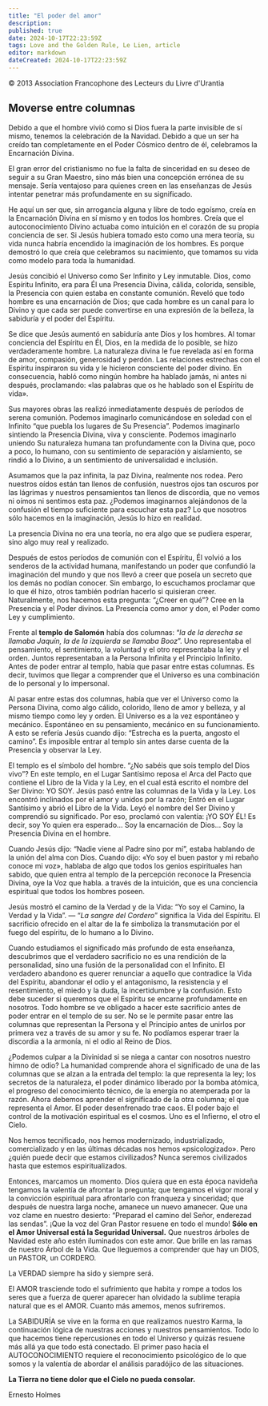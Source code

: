 ```yaml
---
title: "El poder del amor"
description: 
published: true
date: 2024-10-17T22:23:59Z
tags: Love and the Golden Rule, Le Lien, article
editor: markdown
dateCreated: 2024-10-17T22:23:59Z
---
```


<p class="v-card tema v-sheet--gris claro aclarar-3 px-2">© 2013 Association Francophone des Lecteurs du Livre d'Urantia</p>


## Moverse entre columnas

Debido a que el hombre vivió como si Dios fuera la parte invisible de sí mismo, tenemos la celebración de la Navidad. Debido a que un ser ha creído tan completamente en el Poder Cósmico dentro de él, celebramos la Encarnación Divina.

El gran error del cristianismo no fue la falta de sinceridad en su deseo de seguir a su Gran Maestro, sino más bien una concepción errónea de su mensaje. Sería ventajoso para quienes creen en las enseñanzas de Jesús intentar penetrar más profundamente en su significado.

He aquí un ser que, sin arrogancia alguna y libre de todo egoísmo, creía en la Encarnación Divina en sí mismo y en todos los hombres. Creía que el autoconocimiento Divino actuaba como intuición en el corazón de su propia conciencia de ser. Si Jesús hubiera tomado esto como una mera teoría, su vida nunca habría encendido la imaginación de los hombres. Es porque demostró lo que creía que celebramos su nacimiento, que tomamos su vida como modelo para toda la humanidad.

Jesús concibió el Universo como Ser Infinito y Ley inmutable. Dios, como Espíritu Infinito, era para Él una Presencia Divina, cálida, colorida, sensible, la Presencia con quien estaba en constante comunión. Reveló que todo hombre es una encarnación de Dios; que cada hombre es un canal para lo Divino y que cada ser puede convertirse en una expresión de la belleza, la sabiduría y el poder del Espíritu.

Se dice que Jesús aumentó en sabiduría ante Dios y los hombres. Al tomar conciencia del Espíritu en Él, Dios, en la medida de lo posible, se hizo verdaderamente hombre. La naturaleza divina le fue revelada así en forma de amor, compasión, generosidad y perdón. Las relaciones estrechas con el Espíritu inspiraron su vida y le hicieron consciente del poder divino. En consecuencia, habló como ningún hombre ha hablado jamás, ni antes ni después, proclamando: «las palabras que os he hablado son el Espíritu de vida».

Sus mayores obras las realizó inmediatamente después de períodos de serena comunión. Podemos imaginarlo comunicándose en soledad con el Infinito “que puebla los lugares de Su Presencia”. Podemos imaginarlo sintiendo la Presencia Divina, viva y consciente. Podemos imaginarlo uniendo Su naturaleza humana tan profundamente con la Divina que, poco a poco, lo humano, con su sentimiento de separación y aislamiento, se rindió a lo Divino, a un sentimiento de universalidad e inclusión.

Asumamos que la paz infinita, la paz Divina, realmente nos rodea. Pero nuestros oídos están tan llenos de confusión, nuestros ojos tan oscuros por las lágrimas y nuestros pensamientos tan llenos de discordia, que no vemos ni oímos ni sentimos esta paz. ¿Podemos imaginarnos alejándonos de la confusión el tiempo suficiente para escuchar esta paz? Lo que nosotros sólo hacemos en la imaginación, Jesús lo hizo en realidad.

La presencia Divina no era una teoría, no era algo que se pudiera esperar, sino algo muy real y realizado.

Después de estos períodos de comunión con el Espíritu, Él volvió a los senderos de la actividad humana, manifestando un poder que confundió la imaginación del mundo y que nos llevó a creer que poseía un secreto que los demás no podían conocer. Sin embargo, lo escuchamos proclamar que lo que él hizo, otros también podrían hacerlo si quisieran creer. Naturalmente, nos hacemos esta pregunta: “¿Creer en qué”? Cree en la Presencia y el Poder divinos. La Presencia como amor y don, el Poder como Ley y cumplimiento.

Frente al **templo de Salomón** había dos columnas: “_la de la derecha se llamaba Jaquín, la de la izquierda se llamaba Booz_”. Uno representaba el pensamiento, el sentimiento, la voluntad y el otro representaba la ley y el orden. Juntos representaban a la Persona Infinita y el Principio Infinito. Antes de poder entrar al templo, había que pasar entre estas columnas. Es decir, tuvimos que llegar a comprender que el Universo es una combinación de lo personal y lo impersonal.

Al pasar entre estas dos columnas, había que ver el Universo como la Persona Divina, como algo cálido, colorido, lleno de amor y belleza, y al mismo tiempo como ley y orden. El Universo es a la vez espontáneo y mecánico. Espontáneo en su pensamiento, mecánico en su funcionamiento. A esto se refería Jesús cuando dijo: “Estrecha es la puerta, angosto el camino”. Es imposible entrar al templo sin antes darse cuenta de la Presencia y observar la Ley.

El templo es el símbolo del hombre. “¿No sabéis que sois templo del Dios vivo”? En este templo, en el Lugar Santísimo reposa el Arca del Pacto que contiene el Libro de la Vida y la Ley, en el cual está escrito el nombre del Ser Divino: YO SOY. Jesús pasó entre las columnas de la Vida y la Ley. Los encontró inclinados por el amor y unidos por la razón; Entró en el Lugar Santísimo y abrió el Libro de la Vida. Leyó el nombre del Ser Divino y comprendió su significado. Por eso, proclamó con valentía: ¡YO SOY ÉL! Es decir, soy Yo quien era esperado... Soy la encarnación de Dios... Soy la Presencia Divina en el hombre.

Cuando Jesús dijo: “Nadie viene al Padre sino por mí”, estaba hablando de la unión del alma con Dios. Cuando dijo: «Yo soy el buen pastor y mi rebaño conoce mi voz», hablaba de algo que todos los genios espirituales han sabido, que quien entra al templo de la percepción reconoce la Presencia Divina, oye la Voz que habla. a través de la intuición, que es una conciencia espiritual que todos los hombres poseen.

Jesús mostró el camino de la Verdad y de la Vida: “Yo soy el Camino, la Verdad y la Vida”. — “_La sangre del Cordero_” significa la Vida del Espíritu. El sacrificio ofrecido en el altar de la fe simboliza la transmutación por el fuego del espíritu, de lo humano a lo Divino.

Cuando estudiamos el significado más profundo de esta enseñanza, descubrimos que el verdadero sacrificio no es una rendición de la personalidad, sino una fusión de la personalidad con el Infinito. El verdadero abandono es querer renunciar a aquello que contradice la Vida del Espíritu, abandonar el odio y el antagonismo, la resistencia y el resentimiento, el miedo y la duda, la incertidumbre y la confusión. Esto debe suceder si queremos que el Espíritu se encarne profundamente en nosotros. Todo hombre se ve obligado a hacer este sacrificio antes de poder entrar en el templo de su ser. No se le permite pasar entre las columnas que representan la Persona y el Principio antes de unirlos por primera vez a través de su amor y su fe. No podíamos esperar traer la discordia a la armonía, ni el odio al Reino de Dios.

¿Podemos culpar a la Divinidad si se niega a cantar con nosotros nuestro himno de odio? La humanidad comprende ahora el significado de una de las columnas que se alzan a la entrada del templo: la que representa la ley; los secretos de la naturaleza, el poder dinámico liberado por la bomba atómica, el progreso del conocimiento técnico, de la energía no atemperada por la razón. Ahora debemos aprender el significado de la otra columna; el que representa el Amor. El poder desenfrenado trae caos. El poder bajo el control de la motivación espiritual es el cosmos. Uno es el Infierno, el otro el Cielo.

Nos hemos tecnificado, nos hemos modernizado, industrializado, comercializado y en las últimas décadas nos hemos «psicologizado». Pero ¿quién puede decir que estamos civilizados? Nunca seremos civilizados hasta que estemos espiritualizados.

Entonces, marcamos un momento. Dios quiera que en esta época navideña tengamos la valentía de afrontar la pregunta; que tengamos el vigor moral y la convicción espiritual para afrontarlo con franqueza y sinceridad; que después de nuestra larga noche, amanece un nuevo amanecer. Que una voz clame en nuestro desierto: “Preparad el camino del Señor, enderezad las sendas”. ¡Que la voz del Gran Pastor resuene en todo el mundo! **Sólo en el Amor Universal está la Seguridad Universal.** Que nuestros árboles de Navidad este año estén iluminados con este amor. Que brille en las ramas de nuestro Árbol de la Vida. Que lleguemos a comprender que hay un DIOS, un PASTOR, un CORDERO.

La VERDAD siempre ha sido y siempre será.

El AMOR trasciende todo el sufrimiento que habita y rompe a todos los seres que a fuerza de querer aparecer han olvidado la sublime terapia natural que es el AMOR. Cuanto más amemos, menos sufriremos.

La SABIDURÍA se vive en la forma en que realizamos nuestro Karma, la continuación lógica de nuestras acciones y nuestros pensamientos. Todo lo que hacemos tiene repercusiones en todo el Universo y quizás resuene más allá ya que todo está conectado. El primer paso hacia el AUTOCONOCIMIENTO requiere el reconocimiento psicológico de lo que somos y la valentía de abordar el análisis paradójico de las situaciones.

**La Tierra no tiene dolor que el Cielo no pueda consolar.**

Ernesto Holmes

